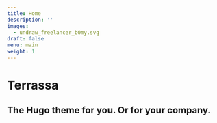 ```yaml
---
title: Home
description: ''
images:
  - undraw_freelancer_b0my.svg
draft: false
menu: main
weight: 1
---
```


# Terrassa
## The Hugo theme for you. Or for your company.